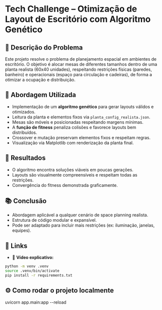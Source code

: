 
# Tech Challenge – Otimização de Layout de Escritório com Algoritmo Genético

## 📌 Descrição do Problema

Este projeto resolve o problema de planejamento espacial em ambientes de escritório. O objetivo é alocar mesas de diferentes tamanhos dentro de uma planta realista (60x40 unidades), respeitando restrições físicas (paredes, banheiro) e operacionais (espaço para circulação e cadeiras), de forma a otimizar a ocupação e distribuição.

## 🧠 Abordagem Utilizada

- Implementação de um **algoritmo genético** para gerar layouts válidos e otimizados.
- Leitura da planta e elementos fixos via `planta_config_realista.json`.
- Mesas são móveis e posicionadas respeitando margens mínimas.
- A **função de fitness** penaliza colisões e favorece layouts bem distribuídos.
- Crossover e mutação preservam elementos fixos e respeitam regras.
- Visualização via Matplotlib com renderização da planta final.

## 🧪 Resultados

- O algoritmo encontra soluções viáveis em poucas gerações.
- Layouts são visualmente compreensíveis e respeitam todas as restrições.
- Convergência do fitness demonstrada graficamente.

## 📚 Conclusão

- Abordagem aplicável a qualquer cenário de space planning realista.
- Estrutura de código modular e expansível.
- Pode ser adaptado para incluir mais restrições (ex: iluminação, janelas, equipes).

## 🔗 Links
- 🎥 **Vídeo explicativo:** [](#)


```bash
python -m venv .venv
source .venv/bin/activate
pip install -r requirements.txt
```

## ⚙️ Como rodar o projeto localmente
uvicorn app.main:app --reload
